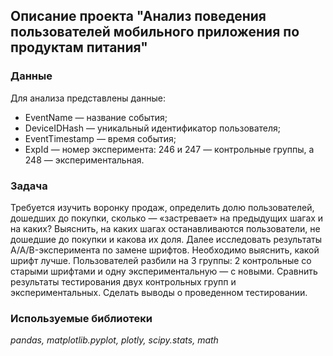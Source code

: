 ## Описание проекта "Анализ поведения пользователей мобильного приложения по продуктам питания"

### Данные
Для анализа представлены данные:
- EventName — название события;
- DeviceIDHash — уникальный идентификатор пользователя;
- EventTimestamp — время события;
- ExpId — номер эксперимента: 246 и 247 — контрольные группы, а 248 — экспериментальная.

### Задача
Требуется изучить воронку продаж, определить долю пользователей, дошедших до покупки, сколько — «застревает» на предыдущих шагах и на каких?
Выяснить, на каких шагах останавливаются пользователи, не дошедшие до покупки и какова их доля.
Далее исследовать результаты A/A/B-эксперимента по замене шрифтов. Необходимо выяснить, какой шрифт лучше. Пользователей разбили на 3 группы: 2 контрольные со старыми шрифтами и одну экспериментальную — с новыми. Сравнить результаты тестирования двух контрольных групп и экспериментальных. Сделать выводы о проведенном тестировании.


### Используемые библиотеки

*pandas, matplotlib.pyplot, plotly, scipy.stats, math*